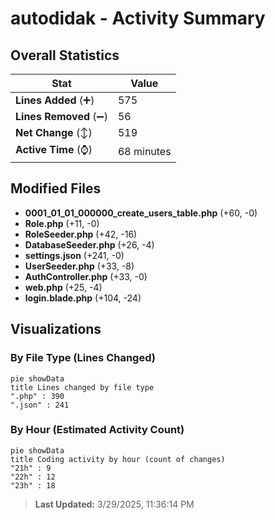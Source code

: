 # autodidak - Activity Summary 

## Overall Statistics

| Stat                   | Value                                                             |
| ---------------------- | ----------------------------------------------------------------- |
| **Lines Added** (➕)   | 575                                          |
| **Lines Removed** (➖) | 56                                        |
| **Net Change** (↕)    | 519                |
| **Active Time** (⌚)   | 68 minutes |


## Modified Files
- **0001_01_01_000000_create_users_table.php** (+60, -0)
- **Role.php** (+11, -0)
- **RoleSeeder.php** (+42, -16)
- **DatabaseSeeder.php** (+26, -4)
- **settings.json** (+241, -0)
- **UserSeeder.php** (+33, -8)
- **AuthController.php** (+33, -0)
- **web.php** (+25, -4)
- **login.blade.php** (+104, -24)

## Visualizations

### By File Type (Lines Changed)

```mermaid
pie showData
title Lines changed by file type
".php" : 390
".json" : 241
```

### By Hour (Estimated Activity Count)

```mermaid
pie showData
title Coding activity by hour (count of changes)
"21h" : 9
"22h" : 12
"23h" : 18
```


> **Last Updated:** 3/29/2025, 11:36:14 PM